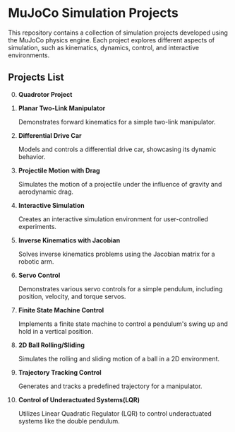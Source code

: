 # MuJoCo Simulation Projects

This repository contains a collection of simulation projects developed using the MuJoCo physics engine. Each project explores different aspects of simulation, such as kinematics, dynamics, control, and interactive environments.

## Projects List
0. **Quadrotor Project**

1. **Planar Two-Link Manipulator**

      Demonstrates forward kinematics for a simple two-link manipulator.

2. **Differential Drive Car**

   Models and controls a differential drive car, showcasing its dynamic behavior.

3. **Projectile Motion with Drag**

      Simulates the motion of a projectile under the influence of gravity and aerodynamic drag.

4. **Interactive Simulation**

      Creates an interactive simulation environment for user-controlled experiments.

5. **Inverse Kinematics with Jacobian**

      Solves inverse kinematics problems using the Jacobian matrix for a robotic arm.

6. **Servo Control**

   Demonstrates various servo controls for a simple pendulum, including position, velocity, and torque servos.

7. **Finite State Machine Control**

      Implements a finite state machine to control a pendulum's swing up and hold in a vertical position.

8. **2D Ball Rolling/Sliding**

   Simulates the rolling and sliding motion of a ball in a 2D environment.

9.  **Trajectory Tracking Control**
    
      Generates and tracks a predefined trajectory for a manipulator.

10. **Control of Underactuated Systems(LQR)**

      Utilizes Linear Quadratic Regulator (LQR) to control underactuated systems like the double pendulum.
   


